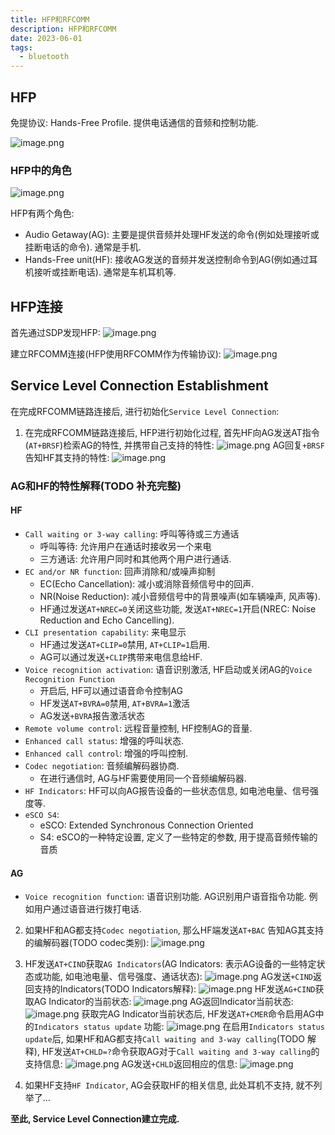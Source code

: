 ```yaml
---
title: HFP和RFCOMM
description: HFP和RFCOMM
date: 2023-06-01
tags:
  - bluetooth
---
```


## HFP
免提协议: Hands-Free Profile. 提供电话通信的音频和控制功能.

![image.png](https://cdn.jsdelivr.net/gh/zabbits/cdn@main/picgo/20230601224759.png)

### HFP中的角色
![image.png](https://cdn.jsdelivr.net/gh/zabbits/cdn@main/picgo/20230601225501.png)

HFP有两个角色:
- Audio Getaway(AG):   主要是提供音频并处理HF发送的命令(例如处理接听或挂断电话的命令). 通常是手机.
- Hands-Free unit(HF):  接收AG发送的音频并发送控制命令到AG(例如通过耳机接听或挂断电话). 通常是车机耳机等.


## HFP连接
首先通过SDP发现HFP:
![image.png](https://cdn.jsdelivr.net/gh/zabbits/cdn@main/picgo/20230604230806.png)

建立RFCOMM连接(HFP使用RFCOMM作为传输协议):
![image.png](https://cdn.jsdelivr.net/gh/zabbits/cdn@main/picgo/20230604230844.png)

## Service Level Connection Establishment 
在完成RFCOMM链路连接后, 进行初始化`Service Level Connection`:
1. 在完成RFCOMM链路连接后, HFP进行初始化过程, 首先HF向AG发送AT指令(`AT+BRSF`)检索AG的特性, 并携带自己支持的特性:
![image.png](https://cdn.jsdelivr.net/gh/zabbits/cdn@main/picgo/20230605225211.png)
  AG回复`+BRSF`告知HF其支持的特性:
![image.png](https://cdn.jsdelivr.net/gh/zabbits/cdn@main/picgo/20230605230318.png)
### AG和HF的特性解释(TODO 补充完整)
#### HF
- `Call waiting or 3-way calling`: 呼叫等待或三方通话
	-  呼叫等待: 允许用户在通话时接收另一个来电
	-  三方通话: 允许用户同时和其他两个用户进行通话.
- `EC and/or NR function`: 回声消除和/或噪声抑制
	- EC(Echo Cancellation): 减小或消除音频信号中的回声.
	- NR(Noise Reduction): 减小音频信号中的背景噪声(如车辆噪声, 风声等).
	- HF通过发送`AT+NREC=0`关闭这些功能, 发送`AT+NREC=1`开启(NREC: Noise Reduction and Echo Cancelling).
- `CLI presentation capability`: 来电显示
	- HF通过发送`AT+CLIP=0`禁用, `AT+CLIP=1`启用.
	- AG可以通过发送`+CLIP`携带来电信息给HF.
- `Voice recognition activation`: 语音识别激活, HF启动或关闭AG的`Voice Recognition Function`
    - 开启后, HF可以通过语音命令控制AG
	- HF发送`AT+BVRA=0`禁用, `AT+BVRA=1`激活
	- AG发送`+BVRA`报告激活状态
- `Remote volume control`: 远程音量控制, HF控制AG的音量.
- `Enhanced call status`: 增强的呼叫状态.
- `Enhanced call control`: 增强的呼叫控制.
- `Codec negotiation`: 音频编解码器协商.
    - 在进行通信时, AG与HF需要使用同一个音频编解码器.
- `HF Indicators`: HF可以向AG报告设备的一些状态信息, 如电池电量、信号强度等.
- `eSCO S4`: 
    - eSCO: Extended Synchronous Connection Oriented
    - S4: eSCO的一种特定设置, 定义了一些特定的参数, 用于提高音频传输的音质

#### AG
- `Voice recognition function`: 语音识别功能. AG识别用户语音指令功能. 例如用户通过语音进行拨打电话.


2. 如果HF和AG都支持`Codec negotiation`, 那么HF端发送`AT+BAC` 告知AG其支持的编解码器(TODO codec类别):
![image.png](https://cdn.jsdelivr.net/gh/zabbits/cdn@main/picgo/20230605231014.png)

3. HF发送`AT+CIND`获取`AG Indicators`(AG Indicators: 表示AG设备的一些特定状态或功能, 如电池电量、信号强度、通话状态):
![image.png](https://cdn.jsdelivr.net/gh/zabbits/cdn@main/picgo/20230605231702.png)
  AG发送`+CIND`返回支持的Indicators(TODO Indicators解释):
  ![image.png](https://cdn.jsdelivr.net/gh/zabbits/cdn@main/picgo/20230605231843.png)
  HF发送`AG+CIND`获取AG Indicator的当前状态:
  ![image.png](https://cdn.jsdelivr.net/gh/zabbits/cdn@main/picgo/20230605232706.png)
  AG返回Indicator当前状态:
  ![image.png](https://cdn.jsdelivr.net/gh/zabbits/cdn@main/picgo/20230605232831.png)
  获取完AG Indicator当前状态后, HF发送`AT+CMER`命令启用AG中的`Indicators status update` 功能:
  ![image.png](https://cdn.jsdelivr.net/gh/zabbits/cdn@main/picgo/20230605233505.png)
  在启用`Indicators status update`后, 如果HF和AG都支持`Call waiting and 3-way calling`(TODO 解释), HF发送`AT+CHLD=?`命令获取AG对于`Call waiting and 3-way calling`的支持信息:
  ![image.png](https://cdn.jsdelivr.net/gh/zabbits/cdn@main/picgo/20230605234112.png)
  AG发送`+CHLD`返回相应的信息:
  ![image.png](https://cdn.jsdelivr.net/gh/zabbits/cdn@main/picgo/20230605234152.png)
  
4. 如果HF支持`HF Indicator`, AG会获取HF的相关信息, 此处耳机不支持, 就不列举了...

**至此,  Service Level Connection建立完成.**

